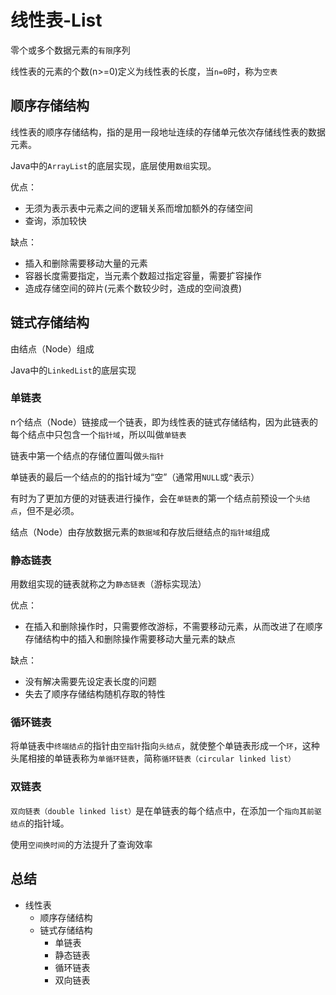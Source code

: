 # 线性表-List

零个或多个数据元素的`有限`序列

线性表的元素的个数(n>=0)定义为线性表的长度，当`n=0`时，称为`空表`

## 顺序存储结构

线性表的顺序存储结构，指的是用一段地址连续的存储单元依次存储线性表的数据元素。

Java中的`ArrayList`的底层实现，底层使用`数组`实现。

优点：

* 无须为表示表中元素之间的逻辑关系而增加额外的存储空间
* 查询，添加较快

缺点：

* 插入和删除需要移动大量的元素
* 容器长度需要指定，当元素个数超过指定容量，需要扩容操作
* 造成存储空间的碎片(元素个数较少时，造成的空间浪费)

## 链式存储结构

由结点（Node）组成

Java中的`LinkedList`的底层实现

### 单链表

n个结点（Node）链接成一个链表，即为线性表的链式存储结构，因为此链表的每个结点中只包含一个`指针域`，所以叫做`单链表`

链表中第一个结点的存储位置叫做`头指针`

单链表的最后一个结点的的指针域为“空”（通常用`NULL`或`^`表示）

有时为了更加方便的对链表进行操作，会在`单链表`的第一个结点前预设一个`头结点`，但不是必须。

结点（Node）由存放数据元素的`数据域`和存放后继结点的`指针域`组成

### 静态链表

用数组实现的链表就称之为`静态链表`（游标实现法）

优点：

* 在插入和删除操作时，只需要修改游标，不需要移动元素，从而改进了在顺序存储结构中的插入和删除操作需要移动大量元素的缺点

缺点：

* 没有解决需要先设定表长度的问题
* 失去了顺序存储结构随机存取的特性

### 循环链表

将单链表中`终端结点`的指针由`空指针`指向`头结点`，就使整个单链表形成一个`环`，这种头尾相接的单链表称为`单循环链表`，简称`循环链表（circular linked list）`

### 双链表

`双向链表（double linked list）`是在单链表的每个结点中，在添加一个`指向其前驱结点`的指针域。

使用`空间换时间`的方法提升了查询效率

## 总结

* 线性表
  * 顺序存储结构
  * 链式存储结构
    * 单链表
    * 静态链表
    * 循环链表
    * 双向链表

